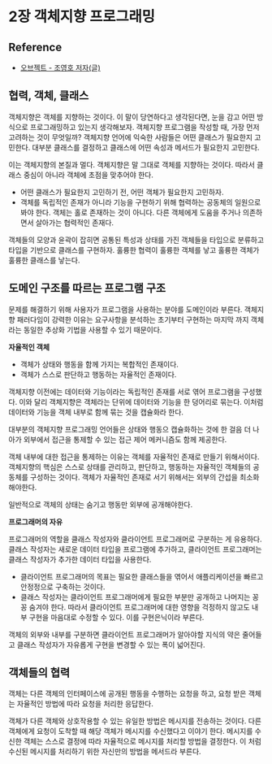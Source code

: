 # 2장 객체지향 프로그래밍

## Reference

- [오브젝트 - 조영호 저자(글)](https://product.kyobobook.co.kr/detail/S000001766367)

## 협력, 객체, 클래스

객체지향은 객체를 지향하는 것이다. 이 말이 당연하다고 생각된다면, 눈을 감고 어떤 방식으로 프로그래밍하고 있는지 생각해보자. 객체지향 프로그램을 작성할 때, 가장 먼저 고려하는 것이 무엇일까? 객체지향 언어에 익숙한 사람들은 어떤 클래스가 필요한지 고민한다. 대부분 클래스를 결정하고 클래스에 어떤 속성과 메서드가 필요한지 고민한다.

이는 객체지향의 본질과 멀다. 객체지향은 말 그대로 객체를 지향하는 것이다. 따라서 클래스 중심이 아니라 객체에 초점을 맞추어야 한다.

- 어떤 클래스가 필요한지 고민하기 전, 어떤 객체가 필요한지 고민하자.
- 객체를 독립적인 존재가 아니라 기능을 구현하기 위해 협력하는 공동체의 일원으로 봐야 한다. 객체는 홀로 존재하는 것이 아니다. 다른 객체에게 도움을 주거나 의존하면서 살아가는 협력적인 존재다.

객체들의 모양과 윤곽이 잡히면 공통된 특성과 상태를 가진 객체들을 타입으로 분류하고 타입을 기반으로 클래스를 구현하자. 훌륭한 협력이 훌륭한 객체를 낳고 훌륭한 객체가 훌륭한 클래스를 낳는다.

## 도메인 구조를 따르는 프로그램 구조

문제를 해결하기 위해 사용자가 프로그램을 사용하는 분야를 도메인이라 부른다. 객체지향 패러다임이 강력한 이유는 요구사항을 분석하는 초기부터 구현하는 마지막 까지 객체라는 동일한 추상화 기법을 사용할 수 있기 때문이다.

**자율적인 객체**

- 객체가 상태와 행동을 함께 가지는 복합적인 존재이다.
- 객체가 스스로 판단하고 행동하는 자율적인 존재이다.

객체지향 이전에는 데이터와 기능이라는 독립적인 존재를 서로 엮어 프로그램을 구성했다. 이와 달리 객체지향은 객체라는 단위에 데이터와 기능을 한 덩어리로 묶는다. 이처럼 데이터와 기능을 객체 내부로 함께 묶는 것을 캡슐화라 한다.

대부분의 객체지향 프로그래밍 언어들은 상태와 행동으 캡슐화하는 것에 한 걸음 더 나아가 외부에서 접근을 통제할 수 있는 접근 제어 메커니즘도 함께 제공한다.

객체 내부에 대한 접근을 통제하는 이유는 객체를 자율적인 존재로 만들기 위해서이다. 객체지향의 핵심은 스스로 상태를 관리하고, 판단하고, 행동하는 자율적인 객체들의 공동체를 구성하는 것이다. 객체가 자율적인 존재로 서기 위해서는 외부의 간섭을 최소화 해야한다.

일반적으로 객체의 상태는 숨기고 행동만 외부에 공개해야한다.

**프로그래머의 자유**

프로그래머의 역할을 클래스 작성자와 클라이언트 프로그래머로 구분하는 게 유용하다. 클래스 작성자는 새로운 데이터 타입을 프로그램에 추가하고, 클라이언트 프로그래머는 클래스 작성자가 추가한 데이터 타입을 사용한다.

- 클라이언트 프로그래머의 목표는 필요한 클래스들을 엮어서 애플리케이션을 빠르고 안정정으로 구축하는 것이다.
- 클래스 작성자는 클라이언트 프로그래머에게 필요한 부분만 공개하고 나머지는 꽁꽁 숨겨야 한다. 따라서 클라이언트 프로그래머에 대한 영향을 걱정하지 않고도 내부 구현을 마음대로 수정할 수 있다. 이를 구현은닉이라 부른다.

객체의 외부와 내부를 구분하면 클라이언트 프로그래머가 알아야할 지식의 약은 줄어들고 클래스 작성자가 자유롭게 구현을 변경할 수 있는 폭이 넓어진다.

## 객체들의 협력

객체는 다른 객체의 인터페이스에 공개된 행동을 수행하는 요청을 하고, 요청 받은 객체는 자율적인 방법에 따라 요청을 처리한 응답한다.

객체가 다른 객체와 상호작용할 수 있는 유일한 방법은 메시지를 전송하는 것이다. 다른 객체에게 요청이 도착할 때 해당 객체가 메시지를 수신했다고 이야기 한다. 메시지를 수신한 객체는 스스로 결정에 따라 자율적으로 메시지를 처리할 방법을 결정한다. 이 처럼 수신된 메시지를 처리하기 위한 자신만의 방법을 메서드라 부른다.
